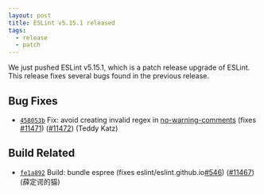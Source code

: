 ```yaml
---
layout: post
title: ESLint v5.15.1 released
tags:
  - release
  - patch
---
```


We just pushed ESLint v5.15.1, which is a patch release upgrade of ESLint. This release fixes several bugs found in the previous release.












## Bug Fixes


* [`458053b`](https://github.com/eslint/eslint/commit/458053b0b541f857bf233dacbde5ba80681820f8) Fix: avoid creating invalid regex in [no-warning-comments](/docs/rules/no-warning-comments) (fixes [#11471](https://github.com/eslint/eslint/issues/11471)) ([#11472](https://github.com/eslint/eslint/issues/11472)) (Teddy Katz)








## Build Related


* [`fe1a892`](https://github.com/eslint/eslint/commit/fe1a892f85b09c3d2fea05bef011530a678a6af5) Build: bundle espree (fixes eslint/eslint.github.io[#546](https://github.com/eslint/eslint/issues/546)) ([#11467](https://github.com/eslint/eslint/issues/11467)) (薛定谔的猫)
